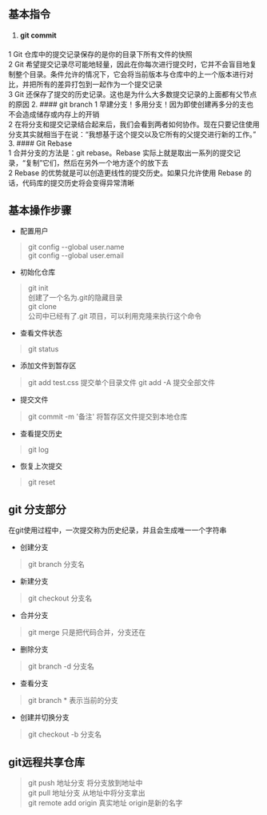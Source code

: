 ## 基本指令
1. #### git commit
1 Git 仓库中的提交记录保存的是你的目录下所有文件的快照  
2 Git 希望提交记录尽可能地轻量，因此在你每次进行提交时，它并不会盲目地复制整个目录。条件允许的情况下，它会将当前版本与仓库中的上一个版本进行对比，并把所有的差异打包到一起作为一个提交记录  
3 Git 还保存了提交的历史记录。这也是为什么大多数提交记录的上面都有父节点的原因
2. #### git branch
1 早建分支！多用分支！因为即使创建再多分的支也不会造成储存或内存上的开销  
2 在将分支和提交记录结合起来后，我们会看到两者如何协作。现在只要记住使用分支其实就相当于在说：“我想基于这个提交以及它所有的父提交进行新的工作。”
3. #### Git Rebase  
1 合并分支的方法是：git rebase。Rebase 实际上就是取出一系列的提交记录，“复制”它们，然后在另外一个地方逐个的放下去  
2 Rebase 的优势就是可以创造更线性的提交历史。如果只允许使用 Rebase 的话，代码库的提交历史将会变得异常清晰  

## 基本操作步骤  
+ 配置用户
> git config --global user.name  
> git config --global user.email
+ 初始化仓库
> git init  
> 创建了一个名为.git的隐藏目录  
> git clone  
> 公司中已经有了.git 项目，可以利用克隆来执行这个命令  
+ 查看文件状态
> git status
+ 添加文件到暂存区
> git add test.css 提交单个目录文件
> git add -A 提交全部文件
+ 提交文件
> git commit -m '备注'  将暂存区文件提交到本地仓库
+ 查看提交历史
> git log 
+ 恢复上次提交
> git reset
## git 分支部分
在git使用过程中，一次提交称为历史纪录，并且会生成唯一一个字符串
+ 创建分支
> git branch 分支名
+ 新建分支
> git checkout 分支名
+ 合并分支
> git merge  只是把代码合并，分支还在
+ 删除分支
> git branch -d 分支名
+ 查看分支
> git branch  * 表示当前的分支
+ 创建并切换分支
> git checkout -b 分支名
## git远程共享仓库
> git push 地址分支  将分支放到地址中  
> git pull 地址分支  从地址中将分支拿出  
> git remote add origin 真实地址   origin是新的名字